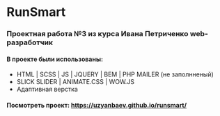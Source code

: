 # RunSmart

### Проектная работа №3 из курса Ивана Петриченко web-разработчик
#### В проекте были использованы:
* HTML | SCSS | JS | JQUERY | BEM | PHP MAILER (не заполнненый)
* SLICK SLIDER | ANIMATE.CSS | WOW.JS
* Адаптивная верстка
#### Посмотреть проект: https://uzyanbaev.github.io/runsmart/
